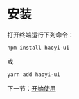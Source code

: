 # 安装

打开终端运行下列命令：

```
npm install haoyi-ui
```

或

```
yarn add haoyi-ui
```

下一节：[开始使用](#/doc/get-started)
